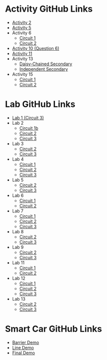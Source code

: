 # Activity GitHub Links
- [Activity 2](https://classroom.github.com/a/m_ZJ6wgP)
- [Activity 5](https://classroom.github.com/a/s0_D6Vfn)
- Activity 6
  - [Circuit 1](https://classroom.github.com/a/0hq55vz7)
  - [Circuit 2](https://classroom.github.com/a/9hhiLO5w)
- [Activity 10 (Question 6)](https://classroom.github.com/a/KsEsn32g)
- [Activity 11](https://classroom.github.com/a/gwMka0hL)
- Activity 13
  - [Daisy-Chained Secondary](https://classroom.github.com/a/Hl3o68Lu)
  - [Independent Secondary](https://classroom.github.com/a/AD4lew94)
- Activity 15
  - [Circuit 1](https://classroom.github.com/a/H5kuJTBv)
  - [Circuit 2](https://classroom.github.com/a/M0ssOVI1)

# Lab GitHub Links
- [Lab 1 (Circuit 3)]()
- Lab 2
  - [Circuit 1b]()
  - [Circuit 2]()
  - [Circuit 3]()
- Lab 3
  - [Circuit 2]()
  - [Circuit 3]()
- Lab 4
  - [Circuit 1]()
  - [Circuit 2]()
  - [Circuit 3]()
- Lab 5
  - [Circuit 2]()
  - [Circuit 3]()
- Lab 6
  - [Circuit 1]()
  - [Circuit 2]()
- Lab 7
  - [Circuit 1]()
  - [Circuit 2]()
  - [Circuit 3]()
- Lab 8
  - [Circuit 2]()
  - [Circuit 3]()
- Lab 9
  - [Circuit 2]()
  - [Circuit 3]()
- Lab 11
  - [Circuit 1]()
  - [Circuit 2]()
- Lab 12
  - [Circuit 1]()
  - [Circuit 2]()
  - [Circuit 3]()
- Lab 13
  - [Circuit 2]()
  - [Circuit 3]()


# Smart Car GitHub Links
- [Barrier Demo]()
- [Line Demo]()
- [Final Demo]()
